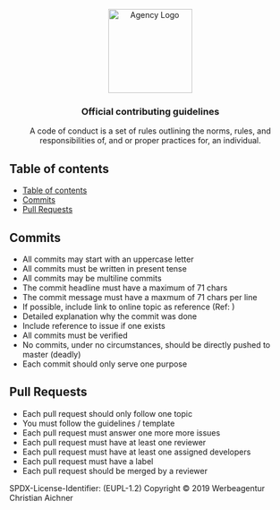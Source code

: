 <p align="center">
  <a href="https://www.aichner-christian.com/" target="_blank" rel="noopener noreferrer">
    <img src="https://www.aichner-christian.com/img/logo/logo_web.png" alt="Agency Logo" height="150">
  </a>
</p>

<h3 align="center">Official contributing guidelines</h3>

<p align="center">
  A code of conduct is a set of rules outlining the norms, rules, and responsibilities of, 
  and or proper practices for, an individual.
</p>

## Table of contents
- [Table of contents](#table-of-contents)
- [Commits](#commits)
- [Pull Requests](#pull-requests)


## [](#commits)Commits

- All commits may start with an uppercase letter
- All commits must be written in present tense
- All commits may be multiline commits
- The commit headline must have a maximum of 71 chars
- The commit message must have a maxmum of 71 chars per line
- If possible, include link to online topic as reference (Ref: )
- Detailed explanation why the commit was done
- Include reference to issue if one exists
- All commits must be verified
- No commits, under no circumstances, should be directly pushed to master (deadly)
- Each commit should only serve one purpose

## [](#pull-requests)Pull Requests

- Each pull request should only follow one topic
- You must follow the guidelines / template
- Each pull request must answer one more more issues
- Each pull request must have at least one reviewer
- Each pull request must have at least one assigned developers
- Each pull request must have a label
- Each pull request should be merged by a reviewer


SPDX-License-Identifier: (EUPL-1.2)
Copyright © 2019 Werbeagentur Christian Aichner
